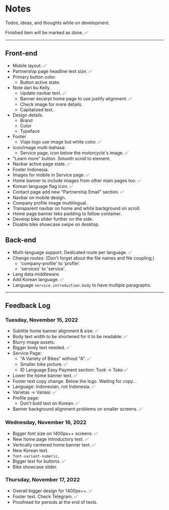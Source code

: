 # Notes

Todos, ideas, and thoughts while on development.

Finished item will be marked as done. ✅

---

## Front-end

- Mobile layout. ✅
- Partnership page headline text size. ✅
- Primary button color.
  - Button active state.
- Note dari bu Kelly.
  - Update navbar text. ✅
  - Banner excerpt home page to use justify alignment. ✅
  - Check image for more details.
  - Capitalized text.
- Design details.
  - Brand
  - Color
  - Typeface
- Footer
  - Viaje logo use image but white color. ✅
- Icon/image multi-bahasa:
  - Service page, icon below the motorcycle's image. ✅
- "Learn more" button. Smooth scroll to element.
- Navbar active page state. ✅
- Footer Indonesia.
- Images for mobile in Service page. ✅
- Home banner to include images from other main pages too. ✅
- Korean language flag icon. ✅
- Contact page add new "Partnership Email" section. ✅
- Navbar on mobile design.
- Company profile image multilingual.
- Transparent navbar on home and white background on scroll.
- Home page banner teks padding to follow container.
- Develop bike slider further on the side.
- Disable bike showcase swipe on desktop.

## Back-end

- Multi-language support. Dedicated route per language. ✅
- Change routes: (Don't forget about the file names and file coupling.)
  - 'company-profile' to 'profile'.
  - 'services' to 'service'.
- Lang data middleware.
- Add Korean language. ✅
- Language `service.introduction.body` to have multiple paragraphs.

---

## Feedback Log

### Tuesday, November 15, 2022

- Subtitle home banner alignment & size. ✅
- Body text width to be shortened for it to be readable. ✅
- Blurry image assets.
- Bigger body text needed. ✅
- Service Page:
  - "A Variety of Bikes" without "A". ✅
  - Smaller bike picture. ✅
  - ID Language Easy Payment section: Took → Toko ✅
- Lower the home banner text. ✅
- Footer text copy change. Below the logo. Waiting for copy...
- Language: Indonesian, not Indonesia. ✅
- Varietas → Variasi. ✅
- Profile page:
  - Don't bold text on Korean. ✅
- Banner background alignment problems on smaller screens. ✅

### Wednesday, November 16, 2022

- Bigger font size on 1400px++ screens. ✅
- New home page introductory text. ✅
- Vertically centered home banner text. ✅
- New Korean text.
- `font-variant-numeric`.
- Bigger text for buttons. ✅
- Bike showcase slider.

### Thursday, November 17, 2022

- Overall bigger design for 1400px++. ✅
- Footer text. Check Telegram. ✅
- Proofread for periods at the end of texts.
